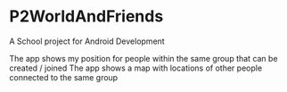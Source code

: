 # P2WorldAndFriends
A School project for Android Development

The app shows my position for people within the same group that can be created / joined
The app shows a map with locations of other people connected to the same group
